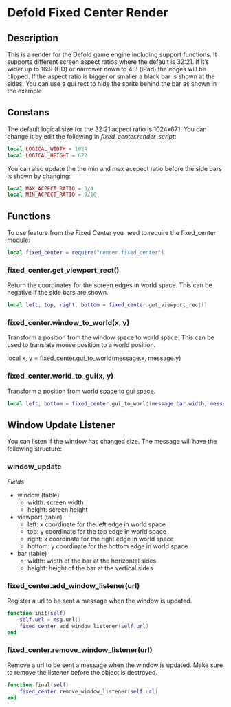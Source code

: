 # Defold Fixed Center Render


## Description

This is a render for the Defold game engine including support functions. It supports different screen aspect ratios where the default is 32:21. If it’s wider up to 16:9 (HD) or narrower down to 4:3 (iPad) the edges will be clipped. If the aspect ratio is bigger or smaller a black bar is shown at the sides. You can use a gui rect to hide the sprite behind the bar as shown in the example.

## Constans

The default logical size for the 32:21 acpect ratio is 1024x671. You can change it by edit the following in _fixed_center.render_script_:

```lua
local LOGICAL_WIDTH = 1024
local LOGICAL_HEIGHT = 672
```

You can also update the the min and max acepect ratio before the side bars is shown by changing:

```lua
local MAX_ACPECT_RATIO = 3/4
local MIN_ACPECT_RATIO = 9/16
```

## Functions

To use feature from the Fixed Center you need to require the fixed_center module:

```lua
local fixed_center = require("render.fixed_center")
```

### fixed_center.get_viewport_rect()

Return the coordinates for the screen edges in world space. This can be negative if the side bars are shown.

```lua
local left, top, right, bottom = fixed_center.get_viewport_rect()
```

### fixed_center.window_to_world(x, y)

Transform a position from the window space to world space. This can be used to translate mouse position to a world position.

local x, y = fixed_center.gui_to_world(message.x, message.y)


### fixed_center.world_to_gui(x, y)

Transform a position from world space to gui space.

```lua
local left, bottom = fixed_center.gui_to_world(message.bar.width, message.bar.height)
```

## Window Update Listener

You can listen if the window has changed size. The message will have the following structure:

### window_update

_Fields_

*   window (table) 
    *   width: screen width
    *   height: screen height
*   viewport (table)
    *   left: x coordinate for the left edge in world space
    *   top: y coordinate for the top edge in world space
    *   right: x coordinate for the right edge in world space
    *   bottom: y coordinate for the bottom edge in world space
*   bar (table)
    *   width: width of the bar at the horizontal sides
    *   height: height of the bar at the vertical sides

### fixed_center.add_window_listener(url)

Register a url to be sent a message when the window is updated.

```lua
function init(self)
    self.url = msg.url()
    fixed_center.add_window_listener(self.url)
end
```


### fixed_center.remove_window_listener(url)

Remove a url to be sent a message when the window is updated. Make sure to remove the listener before the object is destroyed.

```lua
function final(self)
    fixed_center.remove_window_listener(self.url)
end
```
